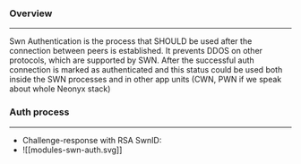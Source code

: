 ### Overview
---
Swn Authentication is the process that SHOULD be used after the connection between peers is established. It prevents DDOS on other protocols, which are supported by SWN. After the successful auth connection is marked as authenticated and this status could be used both inside the SWN processes and in other app units (CWN, PWN if we speak about whole Neonyx stack)

### Auth process
---
- Challenge-response with RSA SwnID:
- ![[modules-swn-auth.svg]]
